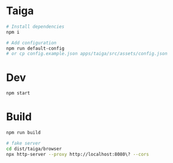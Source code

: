# Taiga

```sh
# Install dependencies
npm i

# Add configuration
npm run default-config
# or cp config.example.json apps/taiga/src/assets/config.json 
```

# Dev

```sh
npm start
```

# Build

```sh
npm run build

# fake server
cd dist/taiga/browser
npx http-server --proxy http://localhost:8080\? --cors
```
